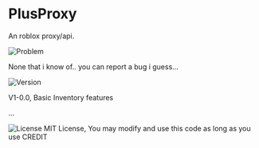 # PlusProxy
An roblox proxy/api.


![Problem](https://img.shields.io/badge/Problem-Issue-F57C00?style=flat&logo=materialdesignicons&logoColor=white)

None that i know of.. you can report a bug i guess...











![Version](https://img.shields.io/badge/Version-1.0.0-4CAF50?style=flat&logo=tag&logoColor=white)



V1-0.0, Basic Inventory features















 ...











![License](https://img.shields.io/badge/License-MIT-2196F3?style=flat&logo=open-source-initiative&logoColor=white)
MIT License, You may modify and use this code as long as you use CREDIT
